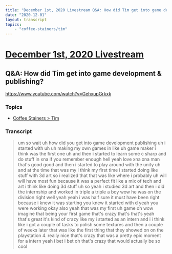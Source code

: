 ```yaml
---
title: "December 1st, 2020 Livestream Q&A: How did Tim get into game development & publishing?"
date: "2020-12-01"
layout: transcript
topics:
    - "coffee-stainers/tim"
---
```

# [December 1st, 2020 Livestream](../2020-12-01.md)
## Q&A: How did Tim get into game development & publishing?
https://www.youtube.com/watch?v=GehxupGrkxk

### Topics
* [Coffee Stainers > Tim](../topics/coffee-stainers/tim.md)

### Transcript

> um so wait uh how did you get into game development publishing uh i started with uh uh making my own games in like uh game maker i think was the first one uh and then i started to learn some c sharp and do stuff in xna if you remember enough hell yeah love xna xna man that's good good and then i started to play around with the unity uh and at the time that was my i think my first time i started doing like stuff with 3d art so i realized that that was like where i probably uh will will have most fun because it was a perfect fit like a mix of tech and art i think like doing 3d stuff uh so yeah i studied 3d art and then i did the internship and worked in triple a triple a boy wow he was on the division right well yeah yeah i was half sure it must have been right because i knew it was starting you knew it started with d yeah you were working okay also yeah that was my first uh game oh wow imagine that being your first game that's crazy that's that's yeah that's great it's kind of crazy like my i started as an intern and i i think like i got a couple of tasks to polish some textures and then a couple of weeks later that was like the first thing that they showed on on the playstation 4. really nice that's crazy that was a pretty epic moment for a intern yeah i bet i bet oh that's crazy that would actually be so cool
